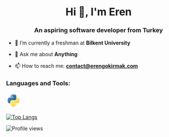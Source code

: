 <h1 align="center">Hi 👋, I'm Eren</h1>
<h3 align="center">An aspiring software developer from Turkey</h3>

- 🌱 I’m currently a freshman at <b>Bilkent University</b>

- 💬 Ask me about **Anything**

- 📫 How to reach me: **contact@erengokirmak.com**

<h3 align="left">Languages and Tools:</h3>
<p align="left"> <a href="https://www.python.org" target="_blank" rel="noreferrer"> <img src="https://raw.githubusercontent.com/devicons/devicon/master/icons/python/python-original.svg" alt="python" width="40" height="40"/> </a> </p>

[![Top Langs](https://github-readme-stats.vercel.app/api/top-langs/?username=ErenGokirmak)](https://github.com/anuraghazra/github-readme-stats)

![Profile views](https://gpvc.arturio.dev/fallenr1very)
